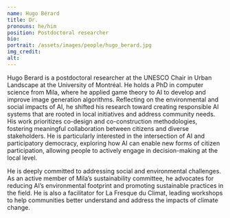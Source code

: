 ```yaml
---
name: Hugo Bérard
title: Dr.
pronouns: he/him
position: Postdoctoral researcher
bio:
portrait: /assets/images/people/hugo_berard.jpg
img_credit:
alt:
---
```

Hugo Berard is a postdoctoral researcher at the UNESCO Chair in Urban Landscape at the University of Montréal. He holds a PhD in computer science from Mila, where he applied game theory to AI to develop and improve image generation algorithms. Reflecting on the environmental and social impacts of AI, he shifted his research toward creating responsible AI systems that are rooted in local initiatives and address community needs. His work prioritizes co-design and co-construction methodologies, fostering meaningful collaboration between citizens and diverse stakeholders. He is particularly interested in the intersection of AI and participatory democracy, exploring how AI can enable new forms of citizen participation, allowing people to actively engage in decision-making at the local level.

He is deeply committed to addressing social and environmental challenges. As an active member of Mila’s sustainability committee, he advocates for reducing AI’s environmental footprint and promoting sustainable practices in the field. He is also a facilitator for La Fresque du Climat, leading workshops to help communities better understand and address the impacts of climate change.


